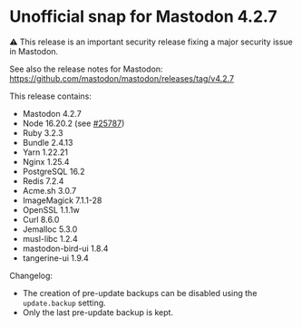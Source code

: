 # Unofficial snap for Mastodon 4.2.7

⚠️ This release is an important security release fixing a major security issue in Mastodon.

See also the release notes for Mastodon: https://github.com/mastodon/mastodon/releases/tag/v4.2.7

This release contains:

* Mastodon 4.2.7
* Node 16.20.2 (see [#25787](https://github.com/mastodon/mastodon/discussions/25787#discussioncomment-6382898))
* Ruby 3.2.3
* Bundle 2.4.13
* Yarn 1.22.21
* Nginx 1.25.4
* PostgreSQL 16.2
* Redis 7.2.4
* Acme.sh 3.0.7
* ImageMagick 7.1.1-28
* OpenSSL 1.1.1w
* Curl 8.6.0
* Jemalloc 5.3.0
* musl-libc 1.2.4
* mastodon-bird-ui 1.8.4
* tangerine-ui 1.9.4

Changelog:

* The creation of pre-update backups can be disabled using the `update.backup` setting.
* Only the last pre-update backup is kept.
